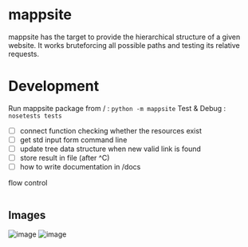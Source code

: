 # mappsite
mappsite has the target to provide the hierarchical structure of a given website. It works bruteforcing all possible paths and testing its relative requests. 

# Development 
Run mappsite package from / : `python -m mappsite`
Test & Debug : `nosetests tests`

- [ ] connect function checking whether the resources exist
- [ ] get std input form command line
- [ ] update tree data structure when new valid link is found
- [ ] store result in file (after ^C)
- [ ] how to write documentation in /docs 

flow control
```mermaid

```

## Images
[comment]: <> (hahaha)
![image]()
![image]()

